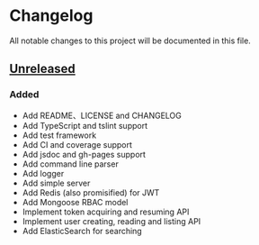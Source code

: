 # Changelog

All notable changes to this project will be documented in this file.

## [Unreleased]

### Added

- Add README、LICENSE and CHANGELOG
- Add TypeScript and tslint support
- Add test framework
- Add CI and coverage support
- Add jsdoc and gh-pages support
- Add command line parser
- Add logger
- Add simple server
- Add Redis (also promisified) for JWT
- Add Mongoose RBAC model
- Implement token acquiring and resuming API
- Implement user creating, reading and listing API
- Add ElasticSearch for searching

[Unreleased]: https://github.com/sunziping2016/cashier-server/tree/HEAD
